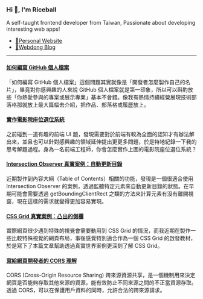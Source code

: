 <h3 >Hi 👋, I'm Riceball</h3>
<p>A self-taught frontend developer from Taiwan, Passionate about developing interesting web apps!</p>

- [🏡Personal Website](https://weweweb.pages.dev/)
- [📝Webdong Blog](https://www.webdong.dev/)
---

<!--START_SECTION:feed-->
#### [如何編寫 GitHub 個人檔案](https:&#x2F;&#x2F;www.webdong.dev&#x2F;post&#x2F;how-i-write-github-profile&#x2F;) 
「如何編寫 GitHub 個人檔案」這個問題其實就像是「開發者怎麼製作自己的名片」，畢竟對你感興趣的人來說 GitHub 個人檔案就是第一印象，所以可以斟酌放些「你熱愛參與的專案或展示專業」基本不會錯。像我有熱情持續經營展現技術部落格那就放上最大篇幅去介紹，把作品、部落格或履歷放上。
#### [實作電影院座位選位系統](https:&#x2F;&#x2F;www.webdong.dev&#x2F;post&#x2F;cinema-seats-layout&#x2F;) 
之前碰到一道有趣的前端 UI 題，發現需要對於前端有較為全面的認知才有辦法解出來，並且也可以針對感興趣的領域延伸提出更更多問題，於是特地紀錄一下我的思考解題過程。身為一名前端工程師，你會怎麼實作上圖的電影院座位選位系統？
#### [Intersection Observer 真實案例：自動更新目錄](https:&#x2F;&#x2F;www.webdong.dev&#x2F;post&#x2F;real-use-case-of-intersection-observer-toc&#x2F;) 
近期製作到內容大綱（Table of Contents）相關的功能，發現是一個很適合使用 Intersection Observer 的案例，透過監聽特定元素來自動更新目錄的狀態。在早期可能會需要透過 getBoundingClientRect 之類的方法來計算元素有沒有離開視窗，現在這樣的需求就變得更加容易實現。
#### [CSS Grid 真實案例：凸出的側欄](https:&#x2F;&#x2F;www.webdong.dev&#x2F;post&#x2F;real-use-case-of-css-grid-extended-sidebar&#x2F;) 
實際網頁很少遇到特殊的視覺會需要動用到 CSS Grid 的情況，而我近期在製作一些比較特殊視覺的網頁布局，事後感覺特別適合作為一個 CSS Grid 的啟發教材，於是寫下了本篇文章幫助透過真實世界案例更深刻了解 CSS Grid。
#### [寫給網頁開發者的 CORS 理解](https:&#x2F;&#x2F;www.webdong.dev&#x2F;post&#x2F;cors-for-web-developer&#x2F;) 
CORS (Cross-Origin Resource Sharing) 跨來源資源共享，是一個機制用來決定網頁是否能夠存取其他來源的資源，能有效防止不同來源之間的不正當資源存取。透過 CORS，可以在保護用戶資料的同時，允許合法的跨來源請求。
<!--END_SECTION:feed-->

